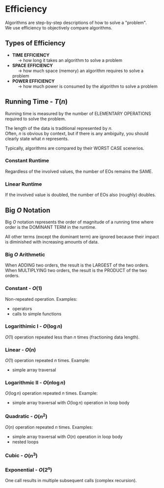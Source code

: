 # Efficiency
Algorithms are step-by-step descriptions of how to solve a "problem". <br>
We use efficiency to objectively compare algorithms.

## Types of Efficiency
- **TIME EFFICIENCY** <br>
&emsp; → how long it takes an algorithm to solve a problem
- **SPACE EFFICIENCY** <br> 
&emsp; → how much space (memory) an algorithm requires to solve a problem
- **POWER EFFICIENCY** <br>
&emsp; → how much power is consumed by the algorithm to solve a problem

## Running Time - $T(n)$
Running time is measured by the number of ELEMENTARY OPERATIONS required to solve the problem. <br>

The length of the data is traditional represented by $n$. <br>
Often, $n$ is obvious by context, but if there is any ambiguity, you should clearly state what $n$ represents. 

Typically, algorithms are compared by their WORST CASE scenerios. 

### Constant Runtime
Regardless of the involved values, the number of EOs remains the SAME. 

### Linear Runtime
If the involved value is doubled, the number of EOs also (roughly) doubles. 

## Big $O$ Notation
Big $O$ notation represents the order of magnitude of a running time where order is the DOMINANT TERM in the runtime. 

All other terms (except the dominant term) are ignored because their impact is diminished with increasing amounts of data. 

### Big $O$ Arithmetic
When ADDING two orders, the result is the LARGEST of the two orders. <br>
When MULTIPLYING two orders, the result is the PRODUCT of the two orders. 

### Constant - $O(1)$
Non-repeated operation. 
Examples:
- operators
- calls to simple functions

### Logarithimic I - $O(\log n)$
$O(1)$ operation repeated less than $n$ times (fractioning data length). 

### Linear - $O(n)$
$O(1)$ operation repeated $n$ times. 
Example:
- simple array traversal

### Logarithmic II - $O(n \log n)$
$O(\log n)$ operation repeated $n$ times. 
Example:
- simple array traversal with $O(\log n)$ operation in loop body

### Quadratic - $O(n^2)$
$O(n)$ operation repeated $n$ times.
Examples:
- simple array traversal with $O(n)$ operation in loop body
- nested loops

### Cubic - $O(n^3)$

### Exponential - $O(2^n)$
One call results in multiple subsequent calls (complex recursion). 






